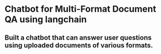 # Chatbot for Multi-Format Document QA using langchain
## Built a chatbot that can answer user questions using uploaded documents of various formats. 
 
